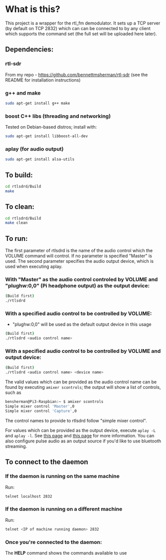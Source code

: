# What is this?
This project is a wrapper for the rtl_fm demodulator. It sets up a TCP server (by default on TCP 2832) which can can be connected to by any client which supports the command set (the full set will be uploaded here later).

## Dependencies:

### __rtl-sdr__
From my repo - https://github.com/bennettmsherman/rtl-sdr (see the README for installation instructions)

### __g++ and make__
```bash
sudo apt-get install g++ make
```

### __boost C++ libs__ (threading and networking)
Tested on Debian-based distros; install with:
```bash
sudo apt-get install libboost-all-dev
```

### __aplay__ (for audio output)
```bash
sudo apt-get install alsa-utils
```

## To build:
```bash
cd rtlsdrd/Build
make
```

## To clean:
```bash
cd rtlsdrd/Build
make clean
```

## To run:
The first parameter of rtlsdrd is the name of the audio control which the VOLUME command will control.
If no parameter is specified "Master" is used. The second parameter specifies the audio output device, which is used when executing aplay. 
### With "Master" as the audio control controled by VOLUME and "plughw:0,0" (Pi headphone output) as the output device:
```bash
(Build first)
./rtlsdrd
```

### With a specified audio control to be controlled by VOLUME:
* "plughw:0,0" will be used as the default output device in this usage
```bash
(Build first)
./rtlsdrd <audio control name>
```

### With a specified audio control to be controlled by VOLUME and output device:
```bash
(Build first)
./rtlsdrd <audio control name> <device name>
```

The valid values which can be provided as the audio control name can be found by executing ```amixer scontrols```; the output will show a list of controls, such as 
```bash
bensherman@Pi3-Raspbian:~ $ amixer scontrols
Simple mixer control 'Master',0
Simple mixer control 'Capture',0
```
The control names to provide to rtlsdrd follow "simple mixer control".

For values which can be provided as the output device, execute ```aplay -L``` and ```aplay -l```. See [this page](https://en.wikibooks.org/wiki/Configuring_Sound_on_Linux/HW_Address) and [this page](https://superuser.com/questions/53957/what-do-alsa-devices-like-hw0-0-mean-how-do-i-figure-out-which-to-use) for more information. You can also configure pulse audio as an output source if you'd like to use bluetooth streaming.

## To connect to the daemon
### If the daemon is running on the same machine
Run:
```bash
telnet localhost 2832
```
### If the daemon is running on a different machine
Run:
```bash
telnet <IP of machine running daemon> 2832
```

### Once you're connected to the daemon:
The **HELP** command shows the commands available to use
